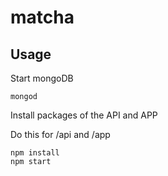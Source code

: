 # matcha

## Usage

Start mongoDB
```
mongod
```

Install packages of the API and APP

Do this for /api and /app
```
npm install
npm start
```
